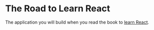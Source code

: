 # The Road to Learn React

The application you will build when you read the book to [learn React](https://www.robinwieruch.de/the-road-to-learn-react/).